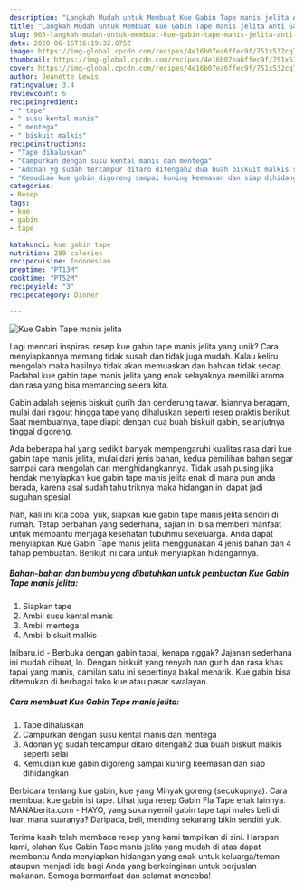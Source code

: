 ```yaml
---
description: "Langkah Mudah untuk Membuat Kue Gabin Tape manis jelita Anti Gagal"
title: "Langkah Mudah untuk Membuat Kue Gabin Tape manis jelita Anti Gagal"
slug: 905-langkah-mudah-untuk-membuat-kue-gabin-tape-manis-jelita-anti-gagal
date: 2020-06-16T16:19:32.075Z
image: https://img-global.cpcdn.com/recipes/4e16b07ea6ffec9f/751x532cq70/kue-gabin-tape-manis-jelita-foto-resep-utama.jpg
thumbnail: https://img-global.cpcdn.com/recipes/4e16b07ea6ffec9f/751x532cq70/kue-gabin-tape-manis-jelita-foto-resep-utama.jpg
cover: https://img-global.cpcdn.com/recipes/4e16b07ea6ffec9f/751x532cq70/kue-gabin-tape-manis-jelita-foto-resep-utama.jpg
author: Jeanette Lewis
ratingvalue: 3.4
reviewcount: 6
recipeingredient:
- " tape"
- " susu kental manis"
- " mentega"
- " biskuit malkis"
recipeinstructions:
- "Tape dihaluskan"
- "Campurkan dengan susu kental manis dan mentega"
- "Adonan yg sudah tercampur ditaro ditengah2 dua buah biskuit malkis seperti selai"
- "Kemudian kue gabin digoreng sampai kuning keemasan dan siap dihidangkan"
categories:
- Resep
tags:
- kue
- gabin
- tape

katakunci: kue gabin tape 
nutrition: 289 calories
recipecuisine: Indonesian
preptime: "PT13M"
cooktime: "PT52M"
recipeyield: "3"
recipecategory: Dinner

---
```



![Kue Gabin Tape manis jelita](https://img-global.cpcdn.com/recipes/4e16b07ea6ffec9f/751x532cq70/kue-gabin-tape-manis-jelita-foto-resep-utama.jpg)

Lagi mencari inspirasi resep kue gabin tape manis jelita yang unik? Cara menyiapkannya memang tidak susah dan tidak juga mudah. Kalau keliru mengolah maka hasilnya tidak akan memuaskan dan bahkan tidak sedap. Padahal kue gabin tape manis jelita yang enak selayaknya memiliki aroma dan rasa yang bisa memancing selera kita.

Gabin adalah sejenis biskuit gurih dan cenderung tawar. Isiannya beragam, mulai dari ragout hingga tape yang dihaluskan seperti resep praktis berikut. Saat membuatnya, tape diapit dengan dua buah biskuit gabin, selanjutnya tinggal digoreng.

Ada beberapa hal yang sedikit banyak mempengaruhi kualitas rasa dari kue gabin tape manis jelita, mulai dari jenis bahan, kedua pemilihan bahan segar sampai cara mengolah dan menghidangkannya. Tidak usah pusing jika hendak menyiapkan kue gabin tape manis jelita enak di mana pun anda berada, karena asal sudah tahu triknya maka hidangan ini dapat jadi suguhan spesial.


Nah, kali ini kita coba, yuk, siapkan kue gabin tape manis jelita sendiri di rumah. Tetap berbahan yang sederhana, sajian ini bisa memberi manfaat untuk membantu menjaga kesehatan tubuhmu sekeluarga. Anda dapat menyiapkan Kue Gabin Tape manis jelita menggunakan 4 jenis bahan dan 4 tahap pembuatan. Berikut ini cara untuk menyiapkan hidangannya.

<!--inarticleads1-->

##### Bahan-bahan dan bumbu yang dibutuhkan untuk pembuatan Kue Gabin Tape manis jelita:

1. Siapkan  tape
1. Ambil  susu kental manis
1. Ambil  mentega
1. Ambil  biskuit malkis


Inibaru.id - Berbuka dengan gabin tapai, kenapa nggak? Jajanan sederhana ini mudah dibuat, lo. Dengan biskuit yang renyah nan gurih dan rasa khas tapai yang manis, camilan satu ini sepertinya bakal menarik. Kue gabin bisa ditemukan di berbagai toko kue atau pasar swalayan. 

<!--inarticleads2-->

##### Cara membuat Kue Gabin Tape manis jelita:

1. Tape dihaluskan
1. Campurkan dengan susu kental manis dan mentega
1. Adonan yg sudah tercampur ditaro ditengah2 dua buah biskuit malkis seperti selai
1. Kemudian kue gabin digoreng sampai kuning keemasan dan siap dihidangkan


Berbicara tentang kue gabin, kue yang Minyak goreng (secukupnya). Cara membuat kue gabin isi tape. Lihat juga resep Gabin Fla Tape enak lainnya. MANAberita.com - HAYO, yang suka nyemil gabin tape tapi males beli di luar, mana suaranya? Daripada, beli, mending sekarang bikin sendiri yuk. 

Terima kasih telah membaca resep yang kami tampilkan di sini. Harapan kami, olahan Kue Gabin Tape manis jelita yang mudah di atas dapat membantu Anda menyiapkan hidangan yang enak untuk keluarga/teman ataupun menjadi ide bagi Anda yang berkeinginan untuk berjualan makanan. Semoga bermanfaat dan selamat mencoba!
